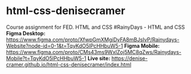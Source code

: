 # html-css-denisecramer
Course assignment for FED. HTML and CSS
#RainyDays - HTML and CSS
**Figma Desktop:** https://www.figma.com/proto/XfwpGmXMgiDvFA8mBJsIvP/Rainydays-Website?node-id=0-1&t=TqyKdO5lPcHHbuW5-1
**Figma Mobile:** https://www.figma.com/proto/CMs43ms9WxIZoj5MC8qZws/Rainydays-Mobile?t=TqyKdO5lPcHHbuW5-1
**Live site:** https://denise-cramer.github.io/html-css-denisecramer/index.html
